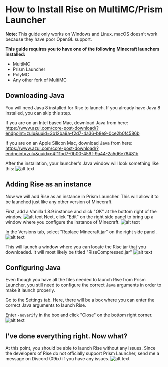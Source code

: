 # How to Install Rise on MultiMC/Prism Launcher
**Note:** This guide only works on Windows and Linux. macOS doesn't work because they have poor OpenGL support.

**This guide requires you to have one of the following Minecraft launchers installed:**
- MultiMC
- Prism Launcher
- PolyMC
- Any other fork of MultiMC

## Downloading Java
You will need Java 8 installed for Rise to launch. If you already have Java 8 installed, you can skip this step.

If you are on an Intel based Mac, download Java from here: https://www.azul.com/core-post-download/?endpoint=zulu&uuid=3b12ba9a-f2d7-4a36-b8e9-0ce2b0f4586b

If you are on an Apple Silicon Mac, download Java from here: https://www.azul.com/core-post-download/?endpoint=zulu&uuid=e4f11bd7-0b00-459f-9a44-2a5d6e76481b

After the installation, your launcher's Java window will look something like this: ![alt text](/images/javapage.png)

## Adding Rise as an instance
Now we will add Rise as an instance in Prism Launcher. This will allow it to be launched just like any other version of Minecraft.

First, add a Vanilla 1.8.9 instance and click "OK" at the bottom right of the window. ![alt text](/images/vanilla-instance.png)
Next, click "Edit" on the right side panel to bring up a window where you configure the instance of Minecraft. ![alt text](/images/editbutton.png)

In the Versions tab, select "Replace Minecraft.jar" on the right side panel. ![alt text](/images/replacejar.png)

This will launch a window where you can locate the Rise jar that you downloaded. It will most likely be titled "RiseCompressed.jar" ![alt text](/images/risejar.png)

## Configuring Java
Even though you have all the files needed to launch Rise from Prism Launcher, you still need to configure the correct Java arguments in order to make it launch properly.

Go to the Settings tab. Here, there will be a box where you can enter the correct Java arguments to launch Rise. 

Enter `-noverify` in the box and click "Close" on the bottom right corner. ![alt text](/images/java-args.png)

## I've done everything right. Now what?
At this point, you should be able to launch Rise without any issues. Since the developers of Rise do not officially support Prism Launcher, send me a message on Discord (09ix) if you have any issues. ![alt text](/images/rise.png)
